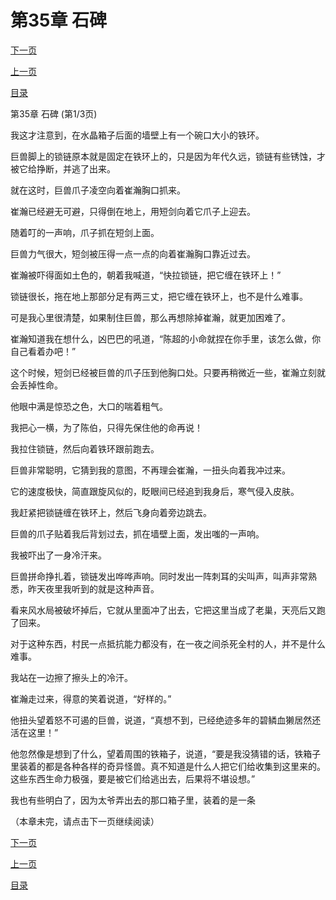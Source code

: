 <h1>第35章    石碑</h1>
            <div><p><a href="./103_%E7%AC%AC35%E7%AB%A0_%E7%9F%B3%E7%A2%91.md">下一页</a></p><p><a href="./101_%E7%AC%AC34%E7%AB%A0_%E5%B7%A8%E5%85%BD.md">上一页</a></p><p><a href="../">目录</a></p></div>
            <div><p>第35章    石碑 (第1/3页)</p><p>我这才注意到，在水晶箱子后面的墙壁上有一个碗口大小的铁环。</p><p>巨兽脚上的锁链原本就是固定在铁环上的，只是因为年代久远，锁链有些锈蚀，才被它给挣断，并逃了出来。</p><p>就在这时，巨兽爪子凌空向着崔瀚胸口抓来。</p><p>崔瀚已经避无可避，只得倒在地上，用短剑向着它爪子上迎去。</p><p>随着叮的一声响，爪子抓在短剑上面。</p><p>巨兽力气很大，短剑被压得一点一点的向着崔瀚胸口靠近过去。</p><p>崔瀚被吓得面如土色的，朝着我喊道，“快拉锁链，把它缠在铁环上！”</p><p>锁链很长，拖在地上那部分足有两三丈，把它缠在铁环上，也不是什么难事。</p><p>可是我心里很清楚，如果制住巨兽，那么再想除掉崔瀚，就更加困难了。</p><p>崔瀚知道我在想什么，凶巴巴的吼道，“陈超的小命就捏在你手里，该怎么做，你自己看着办吧！”</p><p>这个时候，短剑已经被巨兽的爪子压到他胸口处。只要再稍微近一些，崔瀚立刻就会丢掉性命。</p><p>他眼中满是惊恐之色，大口的喘着粗气。</p><p>我把心一横，为了陈伯，只得先保住他的命再说！</p><p>我拉住锁链，然后向着铁环跟前跑去。</p><p>巨兽非常聪明，它猜到我的意图，不再理会崔瀚，一扭头向着我冲过来。</p><p>它的速度极快，简直跟旋风似的，眨眼间已经追到我身后，寒气侵入皮肤。</p><p>我赶紧把锁链缠在铁环上，然后飞身向着旁边跳去。</p><p>巨兽的爪子贴着我后背划过去，抓在墙壁上面，发出嗤的一声响。</p><p>我被吓出了一身冷汗来。</p><p>巨兽拼命挣扎着，锁链发出哗哗声响。同时发出一阵刺耳的尖叫声，叫声非常熟悉，昨天夜里我听到的就是这种声音。</p><p>看来风水局被破坏掉后，它就从里面冲了出去，它把这里当成了老巢，天亮后又跑了回来。</p><p>对于这种东西，村民一点抵抗能力都没有，在一夜之间杀死全村的人，并不是什么难事。</p><p>我站在一边擦了擦头上的冷汗。</p><p>崔瀚走过来，得意的笑着说道，“好样的。”</p><p>他扭头望着怒不可遏的巨兽，说道，“真想不到，已经绝迹多年的碧鳞血獭居然还活在这里！”</p><p>他忽然像是想到了什么，望着周围的铁箱子，说道，“要是我没猜错的话，铁箱子里装着的都是各种各样的奇异怪兽。真不知道是什么人把它们给收集到这里来的。这些东西生命力极强，要是被它们给逃出去，后果将不堪设想。”</p><p>我也有些明白了，因为太爷弄出去的那口箱子里，装着的是一条</p><p>（本章未完，请点击下一页继续阅读）</p></div>
            <div><p><a href="./103_%E7%AC%AC35%E7%AB%A0_%E7%9F%B3%E7%A2%91.md">下一页</a></p><p><a href="./101_%E7%AC%AC34%E7%AB%A0_%E5%B7%A8%E5%85%BD.md">上一页</a></p><p><a href="../">目录</a></p></div>